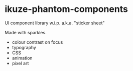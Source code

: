 # ikuze-phantom-components
UI component library w.i.p.
a.k.a. "sticker sheet" 

Made with sparkles.

- colour contrast on focus 
- typography
- CSS
- animation
- pixel art